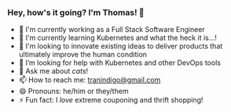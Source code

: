 ### Hey, how's it going? I'm Thomas! 👋

<!--
**tranindigo/tranindigo** is a ✨ _special_ ✨ repository because its `README.md` (this file) appears on your GitHub profile.

Here are some ideas to get you started:

- 🔭 I’m currently working on ...
- 🌱 I’m currently learning ...
- 👯 I’m looking to collaborate on ...
- 🤔 I’m looking for help with ...
- 💬 Ask me about ...
- 📫 How to reach me: ...
- 😄 Pronouns: ...
- ⚡ Fun fact: ...
-->

- 🔭 I'm currently working as a Full Stack Software Engineer
- 🌱 I'm currently learning Kubernetes and what the heck it is...!
- 👯 I'm looking to innovate existing ideas to deliver products that ultimately improve the human condition
- 🤔 I’m looking for help with Kubernetes and other DevOps tools
- 💬 Ask me about _cats_!
- 📫 How to reach me: tranindigo@gmail.com
- 😄 Pronouns: he/him or they/them
- ⚡ Fun fact: I _love_ extreme couponing and thrift shopping!
